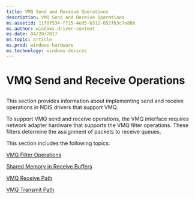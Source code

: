 ```yaml
---
title: VMQ Send and Receive Operations
description: VMQ Send and Receive Operations
ms.assetid: 11f07534-f715-4ed5-b312-652fb3c7e8bb
ms.author: windows-driver-content
ms.date: 04/20/2017
ms.topic: article
ms.prod: windows-hardware
ms.technology: windows-devices
---
```


# VMQ Send and Receive Operations


## <a href="" id="ddk-virtual-machine-queue-overview-nr"></a>


This section provides information about implementing send and receive operations in NDIS drivers that support VMQ.

To support VMQ send and receive operations, the VMQ interface requires network adapter hardware that supports the VMQ filter operations. These filters determine the assignment of packets to receive queues.

This section includes the following topics:

[VMQ Filter Operations](vmq-filter-operations.md)

[Shared Memory in Receive Buffers](shared-memory-in-receive-buffers.md)

[VMQ Receive Path](vmq-receive-path.md)

[VMQ Transmit Path](vmq-transmit-path.md)

 

 





